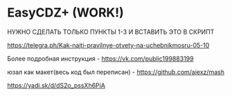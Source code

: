 # EasyCDZ+ (WORK!)
НУЖНО СДЕЛАТЬ ТОЛЬКО ПУНКТЫ 1-3 И ВСТАВИТЬ ЭТО В СКРИПТ

https://telegra.ph/Kak-najti-pravilnye-otvety-na-uchebnikmosru-05-10

Более подробная инструкция - https://vk.com/public199883199

юзал как макет(весь код был переписан) - https://github.com/aiexz/mash

https://yadi.sk/d/dS2o_pssXh6PiA
